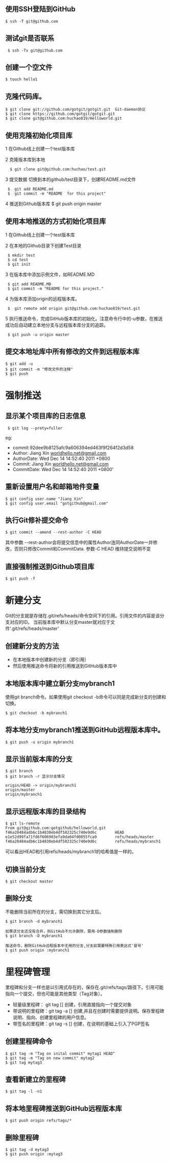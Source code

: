 	
## 使用SSH登陆到GitHub
	$ ssh -T git@github.com 
 
## 测试git是否联系
     $ ssh -Tv git@github.com

## 创建一个空文件
    $ touch hello1
 
## 克隆代码库。
    $ git clone git://github.com/gotgit/gotgit.git  Git-daemon协议
    $ git clone https://github.com/gotgit/gotgit.git
    $ git clone git@github.com:huchao819/Helloworld.git
 
## 使用克隆初始化项目库
   1 在Github线上创建一个test版本库
   
   2 克隆版本库到本地
   
      $ git clone git@github.com:huchao/test.git 
      
   3 提交数据  切换到本的github/test目录下，创建README.md文件
   
     $  git add README.md
     $  git commit -m "README  for this project"
     
   4 推送到Github版本库
     $ git push origin master

## 使用本地推送的方式初始化项目库 
   1 在Github线上创建一个test版本库
   
   2 在本地的Github目录下创建Test目录
   
     $ mkdir test
     $ cd test
     $ git init
     
   3 在版本库中添加示例文件，如README.MD
   
     $ git add README.MD
     $ git commit -m "README for this project."
     
   4 为版本库添加origin的远程版本库。
   
     $  git remote add origin git@github.com:huchao819/test.git
     
   5  执行推送命令，完成GitHub版本库的初始化。注意命令行中的-u参数，在推送成功后自动建立本地分支与远程版本库分支的追踪。
   
     $ git push -u origin master
     
     
## 提交本地址库中所有修改的文件到远程版本库
 
    $ git add -u
    $ git commit -m "修改文件的注释"
    $ git push
     
     
强制推送
===========
 
## 显示某个项目库的日志信息
 
     $ git log --prety=fuller
     
  eg: 
  * commit 92dee9b8125afc9a606394ed463f9f264f2d3d58
  * Author:     Jiang Xin <worldhello.net@gmail.com>
  * AuthorDate: Wed Dec 14 14:52:40 2011 +0800
  * Commit:     Jiang Xin <worldhello.net@gmail.com>
  * CommitDate: Wed Dec 14 14:52:40 2011 +0800'
 
 
## 重新设置用户名和邮箱地件变量

    $ git config user.name "Jiang Xin"
    $ git config user.email "gotgithub@gmail.com"
    
## 执行Git修补提交命令
    
    $ git commit --amend --rest-author -C HEAD
    
  其中参数 --rest-author会将提交信息中的属性Author连同AuthorDate一并修改，否则只修改Commit和CommitData.
  参数-C HEAD 维持提交说明不变
  
## 直接强制推送到Github项目库
    $ git push -f 
    

新建分支
===========
  
  Git的分支就是存储在.git/refs/heads/命令空间下的引用。引用文件的内容是该分支对应的ID。
  当前版本库中默认分支master就对应于文件'.git/refs/heads/master'
  
## 创建新分支的方法 
  * 在本地版本中创建新的分支（即引用）
  * 然后使用推送命令将新的引用推送到GitHub版本库中

## 本地版本库中建立新分支mybranch1
   使用git branch命令。如果使用git checkout -b命令可以同是完成新分支的创建和切换。
   
    $ git checkout -b mybranch1

## 将本地分支mybranch1推送到GitHub远程版本库中。

    $ git push -u origin mybranch1
    
## 显示当前版本库的分支
   
    $ git branch
    $ git branch -r 显示分支情况
    
    origin/HEAD -> origin/mybranch1
    origin/master
    origin/mybranch1
    
## 显示远程版本库的目录结构
    
    $ git ls-remote
    From git@github.com:gotgithub/helloworld.git
    f46a28484adb6c1b4830eb4df582325c740e9d6c        HEAD
    e1e52d99fa71fd6f606903efa9da04fd0055fca9        refs/heads/master
    f46a28484adb6c1b4830eb4df582325c740e9d6c        refs/heads/mybranch1
    
 可以看出HEAD和引用refs/heads/mybranch1的哈希值是一样的。
 
## 切换当前分支
   
    $ git checkout master

## 删除分支
   不能删除当前所在的分支，需切换到其它分支后。 
    
    $ git branch -d mybranch1
    
    如果该分支还没有合并，则GitHub不允许删除，需用-D参数强制删除
    $ git branch -D mybranch1
    
    推送命令，删除GitHub远程版本中无用的分支,分支前需要特殊引用表达式'冒号'
    $ git push origin :mybranch1    
    
    
里程碑管理
===========

 里程碑和分支一样也是以引用式存在的，保存在.git/refs/tags/路径下。引用可能指向一个提交，但也可能是其他类型（Tag对象）。
 
 * 轻量级里程碑：  git tag <tagname> [<commit>] 创建，引用直接指向一个提交对象<commit>
 * 带说明的里程碑：git tag -a <tagname> [<commit>] 创建,并且在创建时需要提供说明。保存里程碑说明、指向、创建里程碑的用户信息。
 * 带签名的里程碑：git tag -s <tagname> [<commit>] 创建，在说明的基础上引入了PGP签名

## 创建里程碑命令
    
    $ git tag -m "Tag on inital commit" mytag1 HEAD^
    $ git tag -m "Tag on new commit" mytag2
    $ git tag mytag3
    
## 查看新建立的里程碑
    
    $ git tag -l -n1
    
## 将本地里程碑推送到GitHub远程版本库

    $ git push origin refs/tags/*
    
## 删除里程碑
    
    $ git tag -d mytag3
    $ git push origin :mytag3
    
    

    
    
 
   
